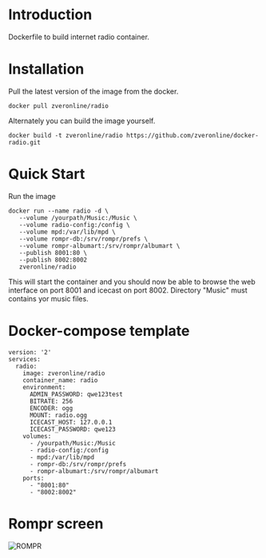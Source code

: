 # Introduction

Dockerfile to build internet radio container.

# Installation

Pull the latest version of the image from the docker.

```
docker pull zveronline/radio
```

Alternately you can build the image yourself.

```
docker build -t zveronline/radio https://github.com/zveronline/docker-radio.git
```

# Quick Start

Run the image

```
docker run --name radio -d \
   --volume /yourpath/Music:/Music \
   --volume radio-config:/config \
   --volume mpd:/var/lib/mpd \
   --volume rompr-db:/srv/rompr/prefs \
   --volume rompr-albumart:/srv/rompr/albumart \
   --publish 8001:80 \
   --publish 8002:8002
   zveronline/radio
```

This will start the container and you should now be able to browse the web interface on port 8001 and icecast on port 8002.
Directory "Music" must contains yor music files.

# Docker-compose template
```
version: '2'
services:
  radio:
    image: zveronline/radio
    container_name: radio
    environment:
      ADMIN_PASSWORD: qwe123test
      BITRATE: 256
      ENCODER: ogg
      MOUNT: radio.ogg
      ICECAST_HOST: 127.0.0.1
      ICECAST_PASSWORD: qwe123
    volumes:
      - /yourpath/Music:/Music
      - radio-config:/config
      - mpd:/var/lib/mpd
      - rompr-db:/srv/rompr/prefs
      - rompr-albumart:/srv/rompr/albumart
    ports:
      - "8001:80"
      - "8002:8002"
```
# Rompr screen
![ROMPR](https://zveronline.ru/wp-content/uploads/2020/08/Screenshot_20200825_220508-1024x757.png)
